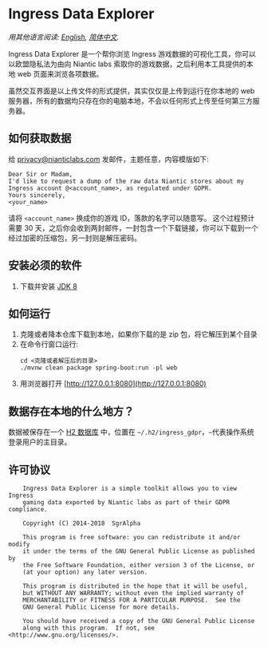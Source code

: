 # Ingress Data Explorer

*用其他语言阅读: [English](README.md), [简体中文](README.zh-cn.md).*

Ingress Data Explorer 是一个帮你浏览 Ingress 游戏数据的可视化工具，你可以以欧盟隐私法为由向 Niantic labs 索取你的游戏数据，之后利用本工具提供的本地 web 页面来浏览各项数据。

虽然交互界面是以上传文件的形式提供，其实仅仅是上传到运行在你本地的 web 服务器，所有的数据均只存在你的电脑本地，不会以任何形式上传至任何第三方服务器。

## 如何获取数据
给 [privacy@nianticlabs.com](mailto:privacy@nianticlabs.com) 发邮件，主题任意，内容模版如下:
```
Dear Sir or Madam,
I'd like to request a dump of the raw data Niantic stores about my Ingress account @<account_name>, as regulated under GDPR.
Yours sincerely,
<your_name>
```
请将 `<account_name>` 换成你的游戏 ID，落款的名字可以随意写。
这个过程预计需要 30 天，之后你会收到两封邮件，一封包含一个下载链接，你可以下载到一个经过加密的压缩包，另一封则是解压密码。

## 安装必须的软件
1. 下载并安装 [JDK 8](https://www.oracle.com/technetwork/java/javase/downloads/index.html#JDK8)

## 如何运行
1. 克隆或者降本仓库下载到本地，如果你下载的是 zip 包，将它解压到某个目录
2. 在命令行窗口运行:
    ```$bash
    cd <克隆或者解压后的目录>
    ./mvnw clean package spring-boot:run -pl web
    ```
3. 用浏览器打开 [http://127.0.0.1:8080](http://127.0.0.1:8080) 

## 数据存在本地的什么地方？
数据被保存在一个 [H2 数据库](http://www.h2database.com) 中，位置在 ```~/.h2/ingress_gdpr```，`~`代表操作系统登录用户的主目录。

## 许可协议

```
    Ingress Data Explorer is a simple toolkit allows you to view Ingress
    gaming data exported by Niantic labs as part of their GDPR compliance.

    Copyright (C) 2014-2018  SgrAlpha

    This program is free software: you can redistribute it and/or modify
    it under the terms of the GNU General Public License as published by
    the Free Software Foundation, either version 3 of the License, or
    (at your option) any later version.

    This program is distributed in the hope that it will be useful,
    but WITHOUT ANY WARRANTY; without even the implied warranty of
    MERCHANTABILITY or FITNESS FOR A PARTICULAR PURPOSE.  See the
    GNU General Public License for more details.

    You should have received a copy of the GNU General Public License
    along with this program.  If not, see <http://www.gnu.org/licenses/>.
```
